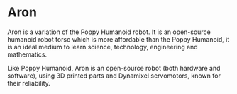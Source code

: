 # Aron
Aron is a variation of the Poppy Humanoid robot. It is an open-source humanoid robot torso which is more affordable than the Poppy Humanoid, it is an ideal medium to learn science, technology, engineering and mathematics.

Like Poppy Humanoid, Aron is an open-source robot (both hardware and software), using 3D printed parts and Dynamixel servomotors, known for their reliability.
